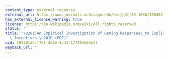 ```yaml
---
content_type: external-resource
external_url: https://www.journals.uchicago.edu/doi/pdf/10.1086/380402
has_external_license_warning: true
license: https://en.wikipedia.org/wiki/All_rights_reserved
status: ''
title: "\u201CAn Empirical Investigation of Gaming Responses\_to Explicit Performance\
  \ Incentives.\u201D (PDF)"
uid: 293701dd-f76f-4b8e-8c41-177404e64eff
wayback_url: ''
---
```

